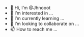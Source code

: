 - 👋 Hi, I’m @Jhnooot
- 👀 I’m interested in ...
- 🌱 I’m currently learning ...
- 💞️ I’m looking to collaborate on ...
- 📫 How to reach me ...

<!---
Jhnooot/Jhnooot is a ✨ special ✨ repository because its `README.md` (this file) appears on your GitHub profile.
You can click the Preview link to take a look at your changes.
--->

